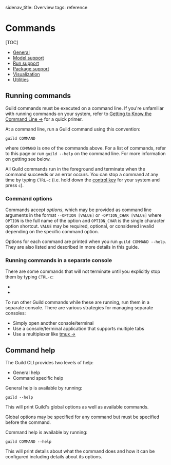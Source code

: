 sidenav_title: Overview
tags: reference

# Commands

[TOC]

- [General](category:/docs/commands/#general)
- [Model support](category:/docs/commands/#models)
- [Run support](category:/docs/commands/#runs)
- [Package support](category:/docs/commands/#packaging)
- [Visualization](category:/docs/commands/#visual)
- [Utilities](category:/docs/commands/#util)

## Running commands

Guild commands must be executed on a command line. If you're
unfamiliar with running commands on your system, refer to [Getting to
Know the Command Line
->](https://www.davidbaumgold.com/tutorials/command-line/) for a quick
primer.

At a command line, run a Guild command using this convention:

``` shell
guild COMMAND
```

where `COMMAND` is one of the commands above. For a list of commands,
refer to this page or run ``guild --help`` on the command line. For
more information on getting see [](ref:command-help) below.

All Guild commands run in the foreground and terminate when the
command succeeds or an error occurs. You can stop a command at any
time by typing `CTRL-c` (i.e. hold down the [control
key](term:control-key) for your system and press `c`).

### Command options

Commands accept *options*, which may be provided as command line
arguments in the format ``--OPTION [VALUE]`` or ``-OPTION_CHAR
[VALUE]`` where `OPTION` is the full name of the option and
`OPTION_CHAR` is the single character option shortcut. `VALUE` may be
required, optional, or considered invalid depending on the specific
command option.

Options for each command are printed when you run ``guild COMMAND
--help``. They are also listed and described in more details in this
guide.

### Running commands in a separate console

There are some commands that will not terminate until you explicitly
stop them by typing `CTRL-c`:

- [](cmd:view)
- [](cmd:tensorboard)

To run other Guild commands while these are running, run them in a
separate console. There are various strategies for managing separate
consoles:

- Simply open another console/terminal
- Use a console/terminal application that supports multiple tabs
- Use a multiplexer like [tmux ->](https://github.com/tmux/tmux/wiki)

## Command help

The Guild CLI provides two levels of help:

- General help
- Command specific help

General help is available by running:

``` shell
guild --help
```

This will print Guild's global options as well as available commands.

Global options may be specified for any command but must be specified
before the command.

Command help is available by running:

``` shell
guild COMMAND --help
```

This will print details about what the command does and how it can be
configured including details about its options.
